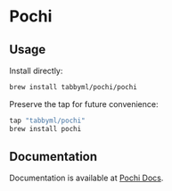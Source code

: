 # Pochi

## Usage

Install directly:

```bash
brew install tabbyml/pochi/pochi
```

Preserve the tap for future convenience:

```bash
tap "tabbyml/pochi"
brew install pochi
```

## Documentation

Documentation is available at [Pochi Docs](https://docs.getpochi.com).
